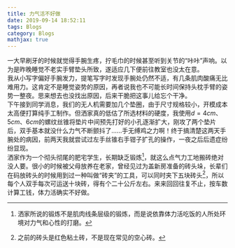 ```yaml
---
title: 力气活不好做
date: 2019-09-14 18:52:11
tags: Blogs
category: Blogs
mathjax: true
---
```

一大早刷牙的时候就觉得手腕生疼，拧毛巾的时候甚至听到关节的“咔咔”声响。以为是昨晚睡觉不老实手臂垫头所致，遂适应几下便前往教室也没太在意。<br>
我从小写字偏好手腕发力，提笔写字时发现手腕处仍然不适，有几条肌肉酸痛无比难用力。这肯定不是睡觉姿势的原因，再者说我也不可能长时间保持头枕手臂的姿势一整夜。思来想去也没找出原因，后来干脆把这事儿给忘个干净。<br>
下午接到同学消息，我们的无人机需要加几个垫圈，由于尺寸规格较小，开模成本太高便打算纯手工制作。但洒家真的低估了所选材料的硬度，我使用$d = 4cm、5cm、6cm$的螺纹丝锥将垫片中间预先打好的小孔逐渐扩大，刚攻了两个垫片后，双手基本就没什么力气不断颤抖了......手无缚鸡之力啊！终于搞清楚这两天手腕处的病因，前两天我就尝试过左手丝锥右手钳子扩孔的操作，一夜之后后遗症纷纷显现。<br>
洒家作为一个彻头彻尾的肥宅学生，长期缺乏锻炼[^1]，就这么点气力工地搬砖绝对没人要。很小的时候被父母放养在老家，曾经见过为盖新房准备的砖头垛，长辈们在码放砖头的时候用到过一种叫做“砖夹”的工具，可以同时夹下五块砖头[^2]，所以每个人双手每次可运送十块砖，得有个二十公斤左右。来来回回往复不止，按车数计算工钱，体力活确实不好做。

[^1]: 洒家所说的锻炼不是肌肉线条层级的锻炼，而是说依靠体力活吃饭的人所处环境对力气和心性的打磨。
[^2]: 之前的砖头是红色粘土砖，不是现在常见的空心砖。